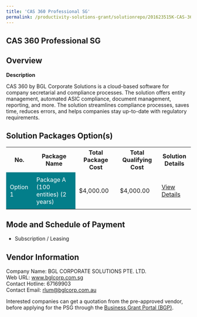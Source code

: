 ```yaml
---
title: 'CAS 360 Professional SG'
permalink: /productivity-solutions-grant/solutionrepo/201623515K-CAS-360-Profssonl-SG-G
---
```


## CAS 360 Professional SG

## Overview

**Description**

CAS 360 by BGL Corporate Solutions is a cloud-based software for company secretarial and compliance processes. The solution offers entity management, automated ASIC compliance, document management, reporting, and more. The solution streamlines compliance processes, saves time, reduces errors, and helps companies stay up-to-date with regulatory requirements.

## Solution Packages Option(s)

<table>
<tr>
<th><b>No.</b></th>
<th><b>Package Name</b></th>
<th><b>Total Package Cost</b></th>
<th><b>Total Qualifying Cost</b></th>
<th><b>Solution Details</b></th>
</tr>
<tr>
<td style='padding: 10px; background-color: #037E8A; color: #FFFFFF;'>Option 1</td>
<td style='padding: 10px; background-color: #037E8A; color: #FFFFFF;'>Package A (100 entities) (2 years)</td>
<td style='padding: 10px;'>$4,000.00</td>
<td style='padding: 10px;'>$4,000.00</td>
<td style='padding: 10px;'><a href='/images/psg/BGL_CORPORATE_CAS_360_07092023_Desensitised_Annex_3_Part1.pdf' target='_blank'>View Details</a></td>
</tr>
</table>

## Mode and Schedule of Payment

 - Subscription / Leasing

## Vendor Information

 Company Name: BGL CORPORATE SOLUTIONS PTE. LTD.<br>Web URL: www.bglcorp.com.sg <br>Contact Hotline: 67169903 <br>Contact Email: rlum@bglcorp.com.au <br>

Interested companies can get a quotation from the pre-approved vendor, before applying for the PSG through the <a href='https://www.businessgrants.gov.sg/' target='_blank' rel='noopener'>Business Grant Portal (BGP)</a>.

<script src="/jquery/resize-tables.js"></script>
